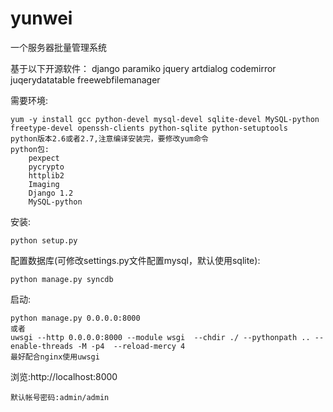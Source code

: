 yunwei
======================

一个服务器批量管理系统


基于以下开源软件：
django
paramiko
jquery
artdialog
codemirror
juqerydatatable
freewebfilemanager


需要环境:

    yum -y install gcc python-devel mysql-devel sqlite-devel MySQL-python freetype-devel openssh-clients python-sqlite python-setuptools
    python版本2.6或者2.7,注意编译安装完，要修改yum命令
    python包:
	    pexpect
	    pycrypto
	    httplib2
	    Imaging
	    Django 1.2
	    MySQL-python
安装:
    
    python setup.py
    
配置数据库(可修改settings.py文件配置mysql，默认使用sqlite):
   
    python manage.py syncdb
    
启动:

    python manage.py 0.0.0.0:8000
    或者
    uwsgi --http 0.0.0.0:8000 --module wsgi  --chdir ./ --pythonpath .. --enable-threads -M -p4  --reload-mercy 4
    最好配合nginx使用uwsgi
    
浏览:http://localhost:8000

    默认帐号密码:admin/admin


    
